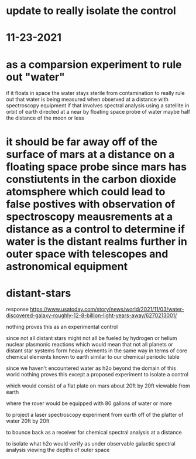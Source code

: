 # update to really isolate the control
# 11-23-2021


# as a comparsion experiment to rule out "water"

if it floats in space the water stays sterile from contamination to really rule out that water is being measured when observed at a distance with spectroscopy equipment if that involves spectral analysis using a satellite in orbit of earth directed at a near by floating space probe of water maybe half the distance of the moon or less


# it should be far away off of the surface of mars at a distance on a floating space probe since mars has constiutents in the carbon dioxide atomsphere which could lead to false postives with observation of spectroscopy meausrements at a distance as a control to determine if water is the distant realms further in outer space with telescopes and astronomical equipment

# distant-stars
response https://www.usatoday.com/story/news/world/2021/11/03/water-discovered-galaxy-roughly-12-8-billion-light-years-away/6270213001/


nothing proves this as an experimental control


since not all distant stars might not all be fueled by hydrogen or helium nuclear plasmonic reactions
which would mean that not all planets or distant star systems form heavy elements in the same way in terms of core chemical elements known to earth similar to our chemical periodic table


since we haven't encountered water as h2o beyond the domain of this world nothing proves this except a proposed experiment to isolate a control


which would consist of a flat plate on mars about 20ft by 20ft viewable from earth

where the rover would be equipped with 80 gallons of water or more

to project a laser spectroscopy experiment from earth off of the platter of water 20ft by 20ft

to bounce back as a receiver for chemical spectral analysis at a distance

to isolate what h2o would verify as under observable galactic spectral analysis viewing the depths of outer space
